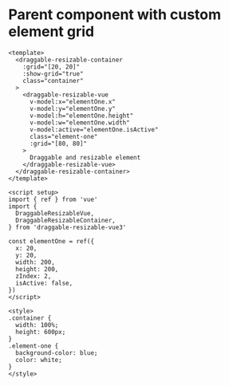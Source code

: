 # Parent component with custom element grid

<div class="example-container">
  <ClientOnly>  
      <ParentComponentCustomGrid />
  </ClientOnly>
</div>

```vue
<template>
  <draggable-resizable-container
    :grid="[20, 20]"
    :show-grid="true"
    class="container"
  >
    <draggable-resizable-vue
      v-model:x="elementOne.x"
      v-model:y="elementOne.y"
      v-model:h="elementOne.height"
      v-model:w="elementOne.width"
      v-model:active="elementOne.isActive"
      class="element-one"
      :grid="[80, 80]"
    >
      Draggable and resizable element
    </draggable-resizable-vue>
  </draggable-resizable-container>
</template>

<script setup>
import { ref } from 'vue'
import {
  DraggableResizableVue,
  DraggableResizableContainer,
} from 'draggable-resizable-vue3'

const elementOne = ref({
  x: 20,
  y: 20,
  width: 200,
  height: 200,
  zIndex: 2,
  isActive: false,
})
</script>

<style>
.container {
  width: 100%;
  height: 600px;
}
.element-one {
  background-color: blue;
  color: white;
}
</style>

```
